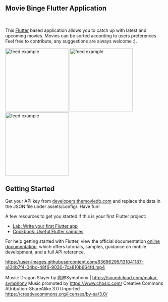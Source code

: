 ## Movie Binge Flutter Application

<br>

This <a href="https://flutter.io/">Flutter</a> based application allows you to catch up with latest and upcoming movies. Movies can be sorted according to users preferences Feel free to contribute, any suggestions are always welcome :).

<div>
<img src="https://github.com/seanFlutter/Movie-Binge/blob/master/assets/images/screenshot_2.png" alt="feed example" width="200">
<img src="https://github.com/seanFlutter/Movie-Binge/blob/master/assets/images/screenshot_1.png" alt="feed example" width="200">
<img src="https://github.com/seanFlutter/Movie-Binge/blob/master/assets/images/screenshot_3.png" alt="feed example" width="200">
</div>


## Getting Started

Get your API key from [developers.themoviedb.com](https://developers.themoviedb.org/4/getting-started/authorization) and replace the data in the JSON file under assets/config/. Have fun!


A few resources to get you started if this is your first Flutter project:

- [Lab: Write your first Flutter app](https://flutter.dev/docs/get-started/codelab)
- [Cookbook: Useful Flutter samples](https://flutter.dev/docs/cookbook)

For help getting started with Flutter, view the official documentation
[online documentation](https://flutter.dev/docs), which offers tutorials,
samples, guidance on mobile development, and a full API reference.


https://user-images.githubusercontent.com/63696295/131041187-a104b7f4-04bc-48f6-9030-7ca810b664fd.mp4


Music:
Dragon Slayer by 魔界Symphony | https://soundcloud.com/makai-symphony
Music promoted by https://www.chosic.com/
Creative Commons Attribution-ShareAlike 3.0 Unported
https://creativecommons.org/licenses/by-sa/3.0/ 

